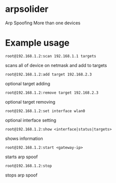 # arpsolider
Arp Spoofing More than one devices
# Example usage
```
root@192.168.1.2:scan 192.168.1.1 targets
```
scans all of device on netmask and add to targets
```
root@192.168.1.2:add target 192.168.2.3
```
optional target adding

```
root@192.168.1.2:remove target 192.168.2.3
```
optional target removing
```
root@192.168.1.2:set interface wlan0
```
optional interface setting
```
root@192.168.1.2:show <interface|status|targets>
```
shows information
```
root@192.168.1.2:start <gateway-ip>
```
starts arp spoof 
```
root@192.168.1.2:stop
```
stops arp spoof

